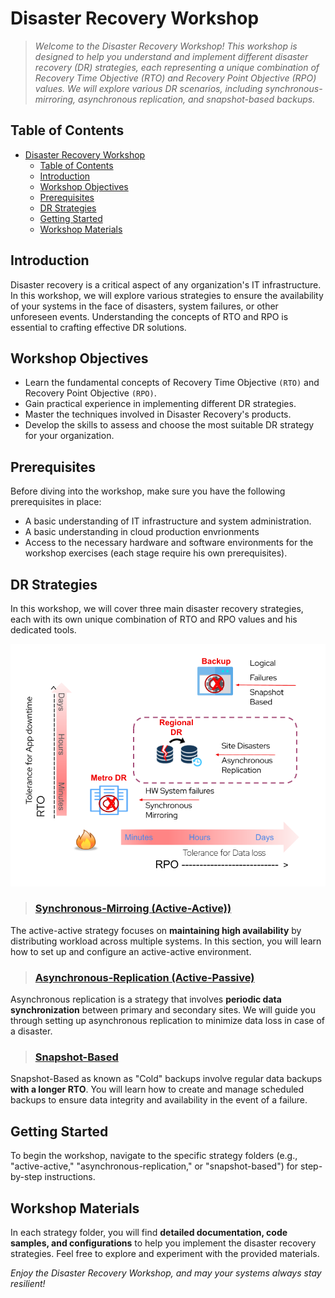 # Disaster Recovery Workshop

> *Welcome to the Disaster Recovery Workshop! This workshop is designed to help you understand and implement different disaster recovery (DR) strategies, each representing a unique combination of Recovery Time Objective (RTO) and Recovery Point Objective (RPO) values. We will explore various DR scenarios, including synchronous-mirroring, asynchronous replication, and snapshot-based backups.*

## Table of Contents

- [Disaster Recovery Workshop](#disaster-recovery-workshop)
  - [Table of Contents](#table-of-contents)
  - [Introduction](#introduction)
  - [Workshop Objectives](#workshop-objectives)
  - [Prerequisites](#prerequisites)
  - [DR Strategies](#dr-strategies)
  - [Getting Started](#getting-started)
  - [Workshop Materials](#workshop-materials)

## Introduction

Disaster recovery is a critical aspect of any organization's IT infrastructure. In this workshop, we will explore various strategies to ensure the availability of your systems in the face of disasters, system failures, or other unforeseen events. Understanding the concepts of RTO and RPO is essential to crafting effective DR solutions.

## Workshop Objectives

- Learn the fundamental concepts of Recovery Time Objective `(RTO)` and Recovery Point Objective `(RPO)`.
- Gain practical experience in implementing different DR strategies.
- Master the techniques involved in Disaster Recovery's products.
- Develop the skills to assess and choose the most suitable DR strategy for your organization.

## Prerequisites

Before diving into the workshop, make sure you have the following prerequisites in place:

- A basic understanding of IT infrastructure and system administration.
- A basic understanding in cloud production envrionments
- Access to the necessary hardware and software environments for the workshop exercises (each stage require his own prerequisites).

## DR Strategies

In this workshop, we will cover three main disaster recovery strategies, each with its own unique combination of RTO and RPO values and his dedicated tools.

![DR](images/DRs-strategy.png)

> ### [Synchronous-Mirroing (Active-Active))](stage1/README.md)

The active-active strategy focuses on **maintaining high availability** by distributing workload across multiple systems. In this section, you will learn how to set up and configure an active-active environment.

> ### [Asynchronous-Replication (Active-Passive)](stage2/README.md)

Asynchronous replication is a strategy that involves **periodic data synchronization** between primary and secondary sites. We will guide you through setting up asynchronous replication to minimize data loss in case of a disaster.

> ### [ Snapshot-Based](stage3/README.md)

Snapshot-Based as known as "Cold" backups involve regular data backups **with a longer RTO**. You will learn how to create and manage scheduled backups to ensure data integrity and availability in the event of a failure.


## Getting Started

To begin the workshop, navigate to the specific strategy folders (e.g., "active-active," "asynchronous-replication," or "snapshot-based") for step-by-step instructions.
   

## Workshop Materials

In each strategy folder, you will find **detailed documentation, code samples, and configurations** to help you implement the disaster recovery strategies. Feel free to explore and experiment with the provided materials.


*Enjoy the Disaster Recovery Workshop, and may your systems always stay resilient!*


